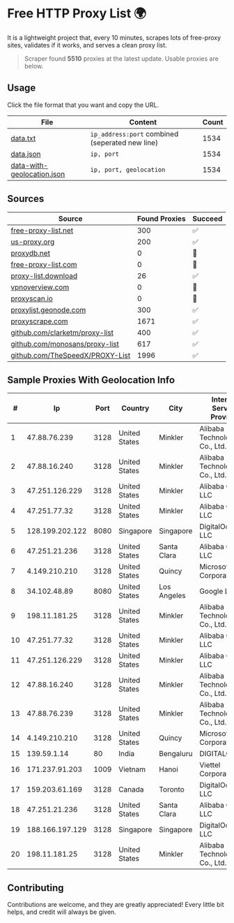 
# Free HTTP Proxy List 🌍

It is a lightweight project that, every 10 minutes, scrapes lots of free-proxy sites, validates if it works, and serves a clean proxy list.


> Scraper found **5510** proxies at the latest update. Usable proxies are below.

## Usage

Click the file format that you want and copy the URL.


|File|Content|Count|
|----|-------|-----|
|[data.txt](https://raw.githubusercontent.com/themiralay/Proxy-List-World/master/data.txt)|`ip_address:port` combined (seperated new line)|1534|
|[data.json](https://raw.githubusercontent.com/themiralay/Proxy-List-World/master/data.json)|`ip, port`|1534|
|[data-with-geolocation.json](https://raw.githubusercontent.com/themiralay/Proxy-List-World/master/data-with-geolocation.json)|`ip, port, geolocation`|1534|

## Sources

|Source|Found Proxies|Succeed|
|------|-------------|-------|
|[free-proxy-list.net](https://free-proxy-list.net)|300|✅|
|[us-proxy.org](https://www.us-proxy.org)|200|✅|
|[proxydb.net](http://proxydb.net)|0|🚫|
|[free-proxy-list.com](https://free-proxy-list.com/?page=&port=&type%5B%5D=http&type%5B%5D=https&up_time=0&search=Search)|0|🚫|
|[proxy-list.download](https://www.proxy-list.download/HTTP)|26|✅|
|[vpnoverview.com](https://vpnoverview.com/privacy/anonymous-browsing/free-proxy-servers)|0|🚫|
|[proxyscan.io](https://www.proxyscan.io)|0|🚫|
|[proxylist.geonode.com](https://proxylist.geonode.com/api/proxy-list?limit=300&page=1&sort_by=lastChecked&sort_type=desc&protocols=http,https)|300|✅|
|[proxyscrape.com](https://api.proxyscrape.com/v2/?request=displayproxies&protocol=http&timeout=10000&country=all&ssl=all&anonymity=all)|1671|✅|
|[github.com/clarketm/proxy-list](https://raw.githubusercontent.com/clarketm/proxy-list/master/proxy-list-raw.txt)|400|✅|
|[github.com/monosans/proxy-list](https://raw.githubusercontent.com/monosans/proxy-list/main/proxies/http.txt)|617|✅|
|[github.com/TheSpeedX/PROXY-List](https://raw.githubusercontent.com/TheSpeedX/PROXY-List/master/http.txt)|1996|✅|


## Sample Proxies With Geolocation Info

|#|Ip|Port|Country|City|Internet Service Provider|
|-|--|----|-------|----|-------------------------|
|1|47.88.76.239|3128|United States|Minkler|Alibaba (US) Technology Co., Ltd.|
|2|47.88.16.240|3128|United States|Minkler|Alibaba (US) Technology Co., Ltd.|
|3|47.251.126.229|3128|United States|Minkler|Alibaba Cloud LLC|
|4|47.251.77.32|3128|United States|Minkler|Alibaba Cloud LLC|
|5|128.199.202.122|8080|Singapore|Singapore|DigitalOcean, LLC|
|6|47.251.21.236|3128|United States|Santa Clara|Alibaba Cloud LLC|
|7|4.149.210.210|3128|United States|Quincy|Microsoft Corporation|
|8|34.102.48.89|8080|United States|Los Angeles|Google LLC|
|9|198.11.181.25|3128|United States|Minkler|Alibaba (US) Technology Co., Ltd.|
|10|47.251.77.32|3128|United States|Minkler|Alibaba Cloud LLC|
|11|47.251.126.229|3128|United States|Minkler|Alibaba Cloud LLC|
|12|47.88.16.240|3128|United States|Minkler|Alibaba (US) Technology Co., Ltd.|
|13|47.88.76.239|3128|United States|Minkler|Alibaba (US) Technology Co., Ltd.|
|14|4.149.210.210|3128|United States|Quincy|Microsoft Corporation|
|15|139.59.1.14|80|India|Bengaluru|DIGITALOCEAN|
|16|171.237.91.203|1009|Vietnam|Hanoi|Viettel Corporation|
|17|159.203.61.169|3128|Canada|Toronto|DigitalOcean, LLC|
|18|47.251.21.236|3128|United States|Santa Clara|Alibaba Cloud LLC|
|19|188.166.197.129|3128|Singapore|Singapore|DigitalOcean, LLC|
|20|198.11.181.25|3128|United States|Minkler|Alibaba (US) Technology Co., Ltd.|



## Contributing

Contributions are welcome, and they are greatly appreciated! Every
little bit helps, and credit will always be given.

